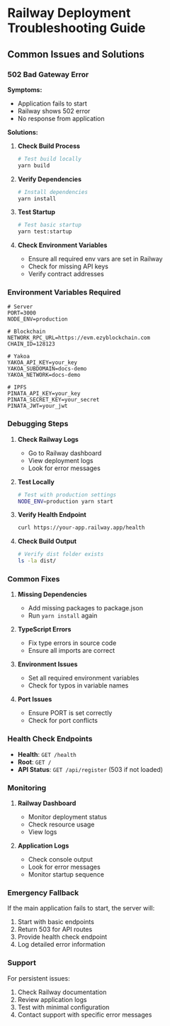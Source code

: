 # Railway Deployment Troubleshooting Guide

## Common Issues and Solutions

### 502 Bad Gateway Error

**Symptoms:**
- Application fails to start
- Railway shows 502 error
- No response from application

**Solutions:**

1. **Check Build Process**
   ```bash
   # Test build locally
   yarn build
   ```

2. **Verify Dependencies**
   ```bash
   # Install dependencies
   yarn install
   ```

3. **Test Startup**
   ```bash
   # Test basic startup
   yarn test:startup
   ```

4. **Check Environment Variables**
   - Ensure all required env vars are set in Railway
   - Check for missing API keys
   - Verify contract addresses

### Environment Variables Required

```env
# Server
PORT=3000
NODE_ENV=production

# Blockchain
NETWORK_RPC_URL=https://evm.ezyblockchain.com
CHAIN_ID=128123

# Yakoa
YAKOA_API_KEY=your_key
YAKOA_SUBDOMAIN=docs-demo
YAKOA_NETWORK=docs-demo

# IPFS
PINATA_API_KEY=your_key
PINATA_SECRET_KEY=your_secret
PINATA_JWT=your_jwt
```

### Debugging Steps

1. **Check Railway Logs**
   - Go to Railway dashboard
   - View deployment logs
   - Look for error messages

2. **Test Locally**
   ```bash
   # Test with production settings
   NODE_ENV=production yarn start
   ```

3. **Verify Health Endpoint**
   ```bash
   curl https://your-app.railway.app/health
   ```

4. **Check Build Output**
   ```bash
   # Verify dist folder exists
   ls -la dist/
   ```

### Common Fixes

1. **Missing Dependencies**
   - Add missing packages to package.json
   - Run `yarn install` again

2. **TypeScript Errors**
   - Fix type errors in source code
   - Ensure all imports are correct

3. **Environment Issues**
   - Set all required environment variables
   - Check for typos in variable names

4. **Port Issues**
   - Ensure PORT is set correctly
   - Check for port conflicts

### Health Check Endpoints

- **Health**: `GET /health`
- **Root**: `GET /`
- **API Status**: `GET /api/register` (503 if not loaded)

### Monitoring

1. **Railway Dashboard**
   - Monitor deployment status
   - Check resource usage
   - View logs

2. **Application Logs**
   - Check console output
   - Look for error messages
   - Monitor startup sequence

### Emergency Fallback

If the main application fails to start, the server will:
1. Start with basic endpoints
2. Return 503 for API routes
3. Provide health check endpoint
4. Log detailed error information

### Support

For persistent issues:
1. Check Railway documentation
2. Review application logs
3. Test with minimal configuration
4. Contact support with specific error messages 